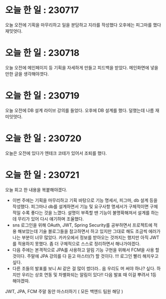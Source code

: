 # 오늘 한 일 : 230717

오늘 오전에 기획을 마무리하고 일을 분담하고 지라를 작성했다
오후에는 피그마를 했다
재밋엇다.


# 오늘 한 일 : 230718

오늘 오전에 메인페이지 등 기획을 자세하게 만들고 피드백을 받았다.
메인화면에 넣을 만한 글을 생각해야겟다.



# 오늘 한 일 : 230719

오늘 오전에 DB 설계 라이브 강의를 들었다.
오후에 DB 설계를 했다. 덜했는데 나름 재미잇엇다.

# 오늘 한 일 : 230720

오늘은 오전에 있다가
엔테크 코테가 있어서 조퇴를 했다.

# 오늘 한 일 : 230721

오늘 회고 한 내용을 복붙해야겠다.

- 이번 주에는 기획을 마무리하고 기획 바탕으로 기능 명세서, 피그마, db 설계 등을 작성했다. 피그마나 db를 설계하면서 기능 및 요구사항 명세서가 구체적이면 구체적일 수록 좋다는 것을 느꼈다. 설명이 부족할 땐 기능이 불명확해져서 설계를 하는 데 무리가 있어 다시 얘기하며 조율했다.
- sns 로그인을 위해 OAuth, JWT, Spring Security를 공부하면서 프로젝트에 적용 해보았는데 기술 블로그들을 참고하면서 하고 있지만 그대로 해도 조금씩 에러가 나는 부분이 너무 많았다. 카카오에서 정보를 받아오는 것까지는 했지만 아직 JWT를 적용하지 못했다. 좀 더 구체적으로 스스로 정리하면서 해나가야겠다.
- 다음 주에는 본격적으로 JPA를 사용하고 알림 기능 구현을 위해서 FCM을 사용 할 것이다. 주말에 JPA 강의를 다 듣고 마스터(?) 할 것이다. !!! 로그인 빨리 해치우고 싶다.
- 다른 조들의 발표를 보니 AI 같은 걸 많이 썼더라.. 음 우리도 머 써야 하나? 싶다. 하지만 우리는 상호 연동 및 차별화되는 알림이 있다!! 다음 발표 때 이걸 뿌려서 1등 해야겠따.

JWT, JPA, FCM 주말 동안 마스터하기 ( 모든 백엔드 팀원 해당 )
